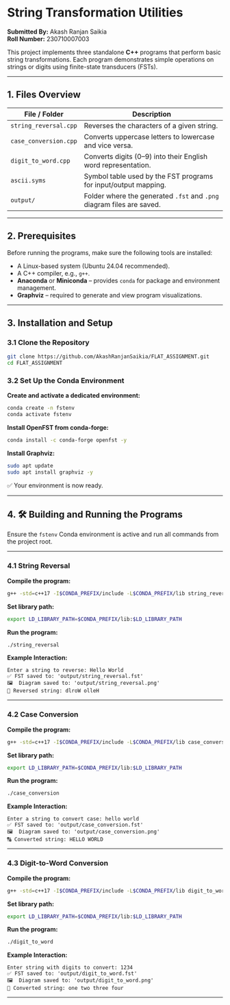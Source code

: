 # String Transformation Utilities

**Submitted By:** Akash Ranjan Saikia  
**Roll Number:** 230710007003

This project implements three standalone **C++** programs that perform basic string transformations. Each program demonstrates simple operations on strings or digits using finite-state transducers (FSTs).

---

## 1. Files Overview

| File / Folder        | Description |
|---------------------|-------------|
| `string_reversal.cpp` | Reverses the characters of a given string. |
| `case_conversion.cpp` | Converts uppercase letters to lowercase and vice versa. |
| `digit_to_word.cpp`   | Converts digits (0–9) into their English word representation. |
| `ascii.syms`          | Symbol table used by the FST programs for input/output mapping. |
| `output/`             | Folder where the generated `.fst` and `.png` diagram files are saved. |

---

## 2. Prerequisites

Before running the programs, make sure the following tools are installed:

* A Linux-based system (Ubuntu 24.04 recommended).  
* A C++ compiler, e.g., `g++`.  
* **Anaconda** or **Miniconda** – provides `conda` for package and environment management.  
* **Graphviz** – required to generate and view program visualizations.  

---

## 3. Installation and Setup

### 3.1 Clone the Repository
```bash
git clone https://github.com/AkashRanjanSaikia/FLAT_ASSIGNMENT.git
cd FLAT_ASSIGNMENT
```

### 3.2 Set Up the Conda Environment

**Create and activate a dedicated environment:**
```bash
conda create -n fstenv
conda activate fstenv
```

**Install OpenFST from conda-forge:**
```bash
conda install -c conda-forge openfst -y
```

**Install Graphviz:**
```bash
sudo apt update
sudo apt install graphviz -y
```

✅ Your environment is now ready.

---

## 4. 🛠️ Building and Running the Programs

Ensure the `fstenv` Conda environment is active and run all commands from the project root.

---

### 4.1 String Reversal

**Compile the program:**
```bash
g++ -std=c++17 -I$CONDA_PREFIX/include -L$CONDA_PREFIX/lib string_reversal.cpp -lfst -lstdc++fs -o string_reversal
```

**Set library path:**
```bash
export LD_LIBRARY_PATH=$CONDA_PREFIX/lib:$LD_LIBRARY_PATH
```

**Run the program:**
```bash
./string_reversal
```

**Example Interaction:**
```
Enter a string to reverse: Hello World
✅ FST saved to: 'output/string_reversal.fst'
🖼️  Diagram saved to: 'output/string_reversal.png'
🔁 Reversed string: dlroW olleH
```

---

### 4.2 Case Conversion

**Compile the program:**
```bash
g++ -std=c++17 -I$CONDA_PREFIX/include -L$CONDA_PREFIX/lib case_conversion.cpp -lfst -lstdc++fs -o case_conversion
```

**Set library path:**
```bash
export LD_LIBRARY_PATH=$CONDA_PREFIX/lib:$LD_LIBRARY_PATH
```

**Run the program:**
```bash
./case_conversion
```

**Example Interaction:**
```
Enter a string to convert case: hello world
✅ FST saved to: 'output/case_conversion.fst'
🖼️  Diagram saved to: 'output/case_conversion.png'
🔠 Converted string: HELLO WORLD
```

---

### 4.3 Digit-to-Word Conversion

**Compile the program:**
```bash
g++ -std=c++17 -I$CONDA_PREFIX/include -L$CONDA_PREFIX/lib digit_to_word.cpp -lfst -lstdc++fs -o digit_to_word
```

**Set library path:**
```bash
export LD_LIBRARY_PATH=$CONDA_PREFIX/lib:$LD_LIBRARY_PATH
```

**Run the program:**
```bash
./digit_to_word
```

**Example Interaction:**
```
Enter string with digits to convert: 1234
✅ FST saved to: 'output/digit_to_word.fst'
🖼️  Diagram saved to: 'output/digit_to_word.png'
🔢 Converted string: one two three four
```

---